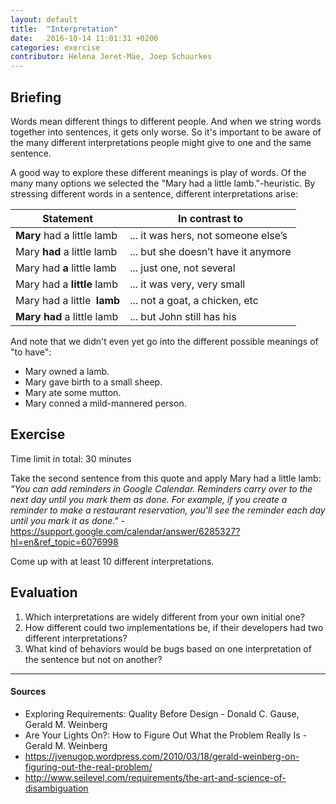 ```yaml
---
layout: default
title:  "Interpretation"
date:   2016-10-14 11:01:31 +0200
categories: exercise
contributor: Helena Jeret-Mäe, Joep Schuurkes
---
```


## Briefing
Words mean different things to different people. And when we string words together into sentences, it gets only worse. So it's important to be aware of the many different interpretations people might give to one and the same sentence.

A good way to explore these different meanings is play of words. Of the many many options we selected the "Mary had a little lamb."-heuristic. By stressing different words in a sentence, different interpretations arise:

|Statement                   |In contrast to                       |
|----------------------------|-------------------------------------|
|**Mary**​ had a little lamb  |... it was hers, not someone else’s  |
|Mary  **had**​ a little lamb |... but she doesn’t have it anymore  |
|Mary had ​**a**  little lamb |... just one, not several            |
|Mary had a **little**​ lamb  |... it was very, very small          |
|Mary had a little ​ **lamb** |... not a goat, a chicken, etc       |
|**Mary had**​ a little lamb  |... but John still has his           |

And note that we didn't even yet go into the different possible meanings of "to have":

- Mary owned a lamb.
- Mary gave birth to a small sheep.
- Mary ate some mutton.
- Mary conned a mild-mannered person.

## Exercise
Time limit in total: 30 minutes

Take the second sentence from this quote and apply Mary had a little lamb:
_"You can add reminders in Google Calendar. Reminders carry over to the next day until you mark them as done. For example, if you create a reminder to make a restaurant reservation, you'll see the reminder each day until you mark it as done."_ - <a href="https://support.google.com/calendar/answer/6285327?hl=en&ref_topic=6076998">https://support.google.com/calendar/answer/6285327?hl=en&ref_topic=6076998</a>

Come up with at least 10 different interpretations.

## Evaluation
1. Which interpretations are widely different from your own initial one?
1. How different could two implementations be, if their developers had two different interpretations?
1. What kind of behaviors would be bugs based on one interpretation of the sentence but not on another?

---

#### Sources
- Exploring Requirements: Quality Before Design - Donald C. Gause, Gerald M. Weinberg
- Are Your Lights On?: How to Figure Out What the Problem Really Is - Gerald M. Weinberg
- <a href="https://jvenugop.wordpress.com/2010/03/18/gerald-weinberg-on-figuring-out-the-real-problem/"> https://jvenugop.wordpress.com/2010/03/18/gerald-weinberg-on-figuring-out-the-real-problem/</a>
- <a href="http://www.seilevel.com/requirements/the-art-and-science-of-disambiguation">http://www.seilevel.com/requirements/the-art-and-science-of-disambiguation</a>
